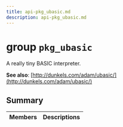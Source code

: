```yaml
---
title: api-pkg_ubasic.md
description: api-pkg_ubasic.md
---
```

# group `pkg_ubasic` 

A really tiny BASIC interpreter.

**See also**: [http://dunkels.com/adam/ubasic/](http://dunkels.com/adam/ubasic/)

## Summary

 Members                        | Descriptions                                
--------------------------------|---------------------------------------------

